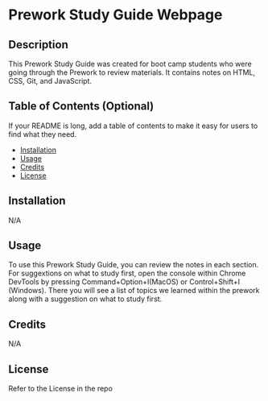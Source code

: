 # Prework Study Guide Webpage

## Description

This Prework Study Guide was created for boot camp students who were going through the Prework to review materials. It contains notes on HTML, CSS, Git, and JavaScript.

## Table of Contents (Optional)

If your README is long, add a table of contents to make it easy for users to find what they need.

- [Installation](#installation)
- [Usage](#usage)
- [Credits](#credits)
- [License](#license)

## Installation

N/A

## Usage

To use this Prework Study Guide, you can review the notes in each section. For suggextions on what to study first, open the console within Chrome DevTools by pressing Command+Option+I(MacOS) or Control+Shift+I (Windows). There you will see a list of topics we learned within the prework along with a suggestion on what to study first.

## Credits

N/A

## License

Refer to the License in the repo
